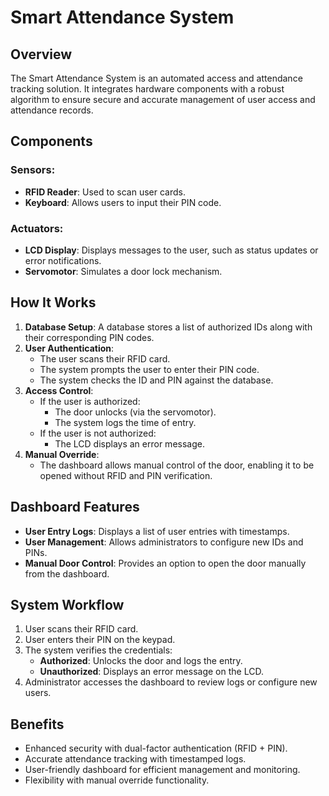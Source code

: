 # Smart Attendance System

## Overview
The Smart Attendance System is an automated access and attendance tracking solution. It integrates hardware components with a robust algorithm to ensure secure and accurate management of user access and attendance records.

## Components

### Sensors:
- **RFID Reader**: Used to scan user cards.
- **Keyboard**: Allows users to input their PIN code.

### Actuators:
- **LCD Display**: Displays messages to the user, such as status updates or error notifications.
- **Servomotor**: Simulates a door lock mechanism.

## How It Works
1. **Database Setup**: A database stores a list of authorized IDs along with their corresponding PIN codes.
2. **User Authentication**:
   - The user scans their RFID card.
   - The system prompts the user to enter their PIN code.
   - The system checks the ID and PIN against the database.
3. **Access Control**:
   - If the user is authorized:
     - The door unlocks (via the servomotor).
     - The system logs the time of entry.
   - If the user is not authorized:
     - The LCD displays an error message.
4. **Manual Override**:
   - The dashboard allows manual control of the door, enabling it to be opened without RFID and PIN verification.

## Dashboard Features
- **User Entry Logs**: Displays a list of user entries with timestamps.
- **User Management**: Allows administrators to configure new IDs and PINs.
- **Manual Door Control**: Provides an option to open the door manually from the dashboard.

## System Workflow
1. User scans their RFID card.
2. User enters their PIN on the keypad.
3. The system verifies the credentials:
   - **Authorized**: Unlocks the door and logs the entry.
   - **Unauthorized**: Displays an error message on the LCD.
4. Administrator accesses the dashboard to review logs or configure new users.

## Benefits
- Enhanced security with dual-factor authentication (RFID + PIN).
- Accurate attendance tracking with timestamped logs.
- User-friendly dashboard for efficient management and monitoring.
- Flexibility with manual override functionality.
